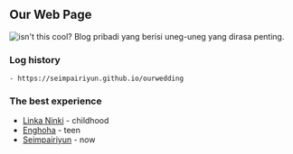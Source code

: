 ## Our Web Page

<img src="https://seimpairiyun.github.io/img/logo2.png" alt="isn't this cool?">
Blog pribadi yang berisi uneg-uneg yang dirasa penting.


### Log history

```
- https://seimpairiyun.github.io/ourwedding
```

### The best experience

* [Linka Ninki](https://linkaninki.github.io) - childhood 
* [Enghoha](https://enghoha.github.io) - teen
* [Seimpairiyun](https://seimpairiyun.github.io) - now